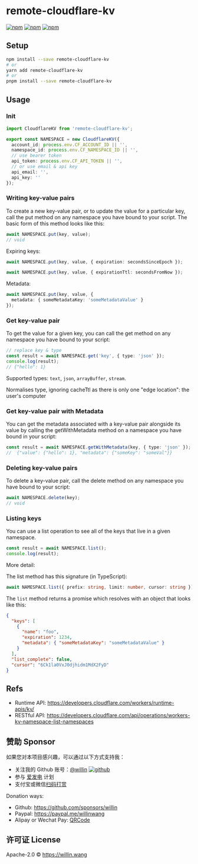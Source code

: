 # remote-cloudflare-kv

[![npm](https://img.shields.io/npm/v/remote-cloudflare-kv.svg?style=plastic)](https://npmjs.org/package/remote-cloudflare-kv) [![npm](https://img.shields.io/npm/dm/remote-cloudflare-kv.svg?style=plastic)](https://npmjs.org/package/remote-cloudflare-kv) [![npm](https://img.shields.io/npm/dt/remote-cloudflare-kv.svg?style=plastic)](https://npmjs.org/package/remote-cloudflare-kv)

## Setup

```bash
npm install --save remote-cloudflare-kv
# or
yarn add remote-cloudflare-kv
# or
pnpm install --save remote-cloudflare-kv
```

## Usage

### Init

```ts
import CloudflareKV from 'remote-cloudflare-kv';

export const NAMESPACE = new CloudflareKV({
  account_id: process.env.CF_ACCOUNT_ID || '',
  namespace_id: process.env.CF_NAMESPACE_ID || '',
  // use bearer token
  api_token: process.env.CF_API_TOKEN || '',
  // or use email & api key
  api_email: '',
  api_key: ''
});
```

### Writing key-value pairs

To create a new key-value pair, or to update the value for a particular key, call the put method on any namespace you have bound to your script. The basic form of this method looks like this:

```ts
await NAMESPACE.put(key, value);
// void
```

Expiring keys:

```ts
await NAMESPACE.put(key, value, { expiration: secondsSinceEpoch });

await NAMESPACE.put(key, value, { expirationTtl: secondsFromNow });
```

Metadata:

```ts
await NAMESPACE.put(key, value, {
  metadata: { someMetadataKey: 'someMetadataValue' }
});
```

### Get key-value pair

To get the value for a given key, you can call the get method on any namespace you have bound to your script:

```ts
// replace key & type
const result = await NAMESPACE.get('key', { type: 'json' });
console.log(result);
// {"hello": 1}
```

Supported types: `text`, `json`, `arrayBuffer`, `stream`.

Normalises type, ignoring cacheTtl as there is only one "edge location": the user's computer

### Get key-value pair with Metadata

You can get the metadata associated with a key-value pair alongside its value by calling the getWithMetadata method on a namespace you have bound in your script:

```ts
const result = await NAMESPACE.getWithMetadata(key, { type: 'json' });
//  {"value": {"hello": 1}, "metadata": {"someKey": "someVal"}}
```

### Deleting key-value pairs

To delete a key-value pair, call the delete method on any namespace you have bound to your script:

```ts
await NAMESPACE.delete(key);
// void
```

### Listing keys

You can use a list operation to see all of the keys that live in a given namespace.

```ts
const result = await NAMESPACE.list();
console.log(result);
```

More detail:

The list method has this signature (in TypeScript):

```ts
await NAMESPACE.list({ prefix: string, limit: number, cursor: string });
```

The `list` method returns a promise which resolves with an object that looks like this:

```json
{
  "keys": [
    {
      "name": "foo",
      "expiration": 1234,
      "metadata": { "someMetadataKey": "someMetadataValue" }
    }
  ],
  "list_complete": false,
  "cursor": "6Ck1la0VxJ0djhidm1MdX2FyD"
}
```

## Refs

- Runtime API: <https://developers.cloudflare.com/workers/runtime-apis/kv/>
- RESTful API: <https://developers.cloudflare.com/api/operations/workers-kv-namespace-list-namespaces>

## 赞助 Sponsor

如果您对本项目感兴趣，可以通过以下方式支持我：

- 关注我的 Github 账号：[@willin](https://github.com/willin) [![github](https://img.shields.io/github/followers/willin.svg?style=social&label=Followers)](https://github.com/willin)
- 参与 [爱发电](https://afdian.net/@willin) 计划
- 支付宝或微信[扫码打赏](https://user-images.githubusercontent.com/1890238/89126156-0f3eeb80-d516-11ea-9046-5a3a5d59b86b.png)

Donation ways:

- Github: <https://github.com/sponsors/willin>
- Paypal: <https://paypal.me/willinwang>
- Alipay or Wechat Pay: [QRCode](https://user-images.githubusercontent.com/1890238/89126156-0f3eeb80-d516-11ea-9046-5a3a5d59b86b.png)

## 许可证 License

Apache-2.0 &copy; <https://willin.wang>
